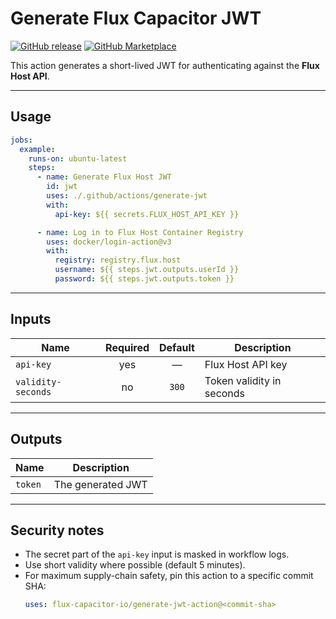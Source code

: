 # Generate Flux Capacitor JWT

[![GitHub release](https://img.shields.io/github/v/release/flux-capacitor-io/generate-jwt-action?display_name=tag&sort=semver)](https://github.com/flux-capacitor-io/generate-jwt-action/releases)
[![GitHub Marketplace](https://img.shields.io/badge/GitHub%20Marketplace-Use%20this%20Action-2ea44f)](https://github.com/marketplace/actions/generate-flux-capacitor-jwt)

This action generates a short-lived JWT for authenticating against the **Flux Host API**.

---

## Usage

```yaml
jobs:
  example:
    runs-on: ubuntu-latest
    steps:
      - name: Generate Flux Host JWT
        id: jwt
        uses: ./.github/actions/generate-jwt
        with:
          api-key: ${{ secrets.FLUX_HOST_API_KEY }}

      - name: Log in to Flux Host Container Registry
        uses: docker/login-action@v3
        with:
          registry: registry.flux.host
          username: ${{ steps.jwt.outputs.userId }}
          password: ${{ steps.jwt.outputs.token }}
```

---

## Inputs
| Name               | Required | Default | Description              |
|--------------------|:--------:|:-------:|--------------------------|
| `api-key`          |   yes    |   —     | Flux Host API key        |
| `validity-seconds` |    no    |  `300`  | Token validity in seconds|

---

## Outputs

| Name    | Description      |
|---------|------------------|
| `token` | The generated JWT |

---

## Security notes

- The secret part of the `api-key` input is masked in workflow logs.
- Use short validity where possible (default 5 minutes).
- For maximum supply-chain safety, pin this action to a specific commit SHA:  
  ```yaml
  uses: flux-capacitor-io/generate-jwt-action@<commit-sha>
  ```
